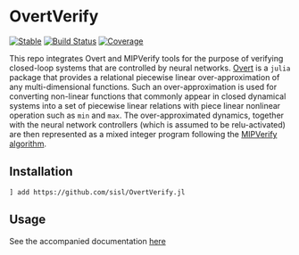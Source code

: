 # OvertVerify

[![Stable](https://img.shields.io/badge/docs-stable-blue.svg)](https://sisl.github.io/OvertVerify.jl/stable)
[![Build Status](https://travis-ci.com/sisl/OvertVerify.jl.svg?branch=master)](https://travis-ci.com/sisl/OvertVerify.jl)
[![Coverage](https://codecov.io/gh/sisl/OvertVerify.jl/branch/master/graph/badge.svg)](https://codecov.io/gh/sisl/OvertVerify.jl)

This repo integrates Overt and MIPVerify tools for the purpose of verifying closed-loop systems that are controlled by neural networks. [Overt](https://sisl.github.io/Overt.jl) is a `julia` package that provides a relational piecewise linear over-approximation of any multi-dimensional functions. Such an over-approximation is used for converting non-linear functions that commonly appear in closed dynamical systems into a set of piecewise linear relations with piece linear nonlinear operation such as `min` and `max`. The over-approximated dynamics, together with the neural network controllers (which is assumed to be relu-activated) are then represented as a mixed integer program following the [MIPVerify algorithm](https://arxiv.org/abs/1711.07356).

## Installation
```
] add https://github.com/sisl/OvertVerify.jl
```

## Usage
See the accompanied documentation [here](docs/src/index.md)
